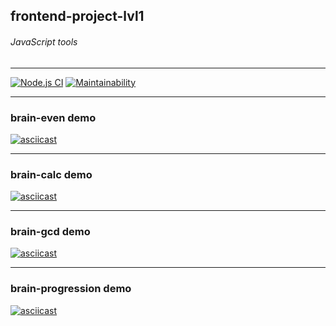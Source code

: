 ## frontend-project-lvl1

###### JavaScript tools

---

[![Node.js CI](https://github.com/alex-ismailov/frontend-project-lvl1/workflows/Node.js%20CI/badge.svg)](https://github.com/alex-ismailov/frontend-project-lvl1/actions)
[![Maintainability](https://api.codeclimate.com/v1/badges/22e19349e341eddcdc3e/maintainability)](https://codeclimate.com/github/alex-ismailov/frontend-project-lvl1/maintainability)

---

### brain-even demo
[![asciicast](https://asciinema.org/a/308792.svg)](https://asciinema.org/a/308792)

---

### brain-calc demo
[![asciicast](https://asciinema.org/a/x9eAXtp8Fv7E1l6uHrjhm6OMG.svg)](https://asciinema.org/a/x9eAXtp8Fv7E1l6uHrjhm6OMG)


---

### brain-gcd demo
[![asciicast](https://asciinema.org/a/309555.svg)](https://asciinema.org/a/309555)

---

### brain-progression demo
[![asciicast](https://asciinema.org/a/309703.svg)](https://asciinema.org/a/309703)
